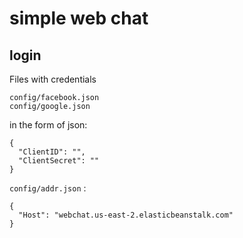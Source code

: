 # simple web chat
## login
Files with credentials 

`config/facebook.json`  
`config/google.json`

in the form of json: 
```
{
  "ClientID": "",
  "ClientSecret": ""
}
``` 
`config/addr.json` :
```
{
  "Host": "webchat.us-east-2.elasticbeanstalk.com"
}
```